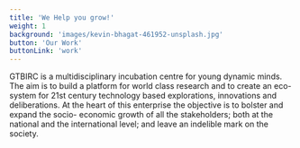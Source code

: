 ```yaml
---
title: 'We Help you grow!'
weight: 1
background: 'images/kevin-bhagat-461952-unsplash.jpg'
button: 'Our Work'
buttonLink: 'work'
---
```


GTBIRC is a multidisciplinary incubation centre for young dynamic minds. The aim is to build a platform for world class research and to create an eco- system for 21st century technology based explorations, innovations and deliberations. At the heart of this enterprise the objective is to bolster and expand the socio- economic growth of all the stakeholders; both at the national and the international level; and leave an indelible mark on the society.
